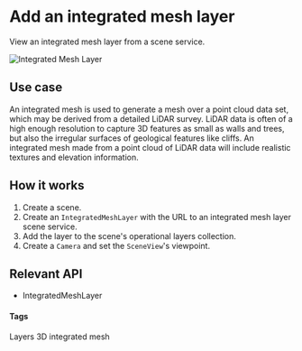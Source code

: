 # Add an integrated mesh layer

View an integrated mesh layer from a scene service.

![Integrated Mesh Layer](integrated-mesh-layer.png)

## Use case

An integrated mesh is used to generate a mesh over a point cloud data set, which may be derived from a detailed LiDAR survey. LiDAR data is often of a high enough resolution to capture 3D features as small as walls and trees, but also the irregular surfaces of geological features like cliffs. An integrated mesh made from a point cloud of LiDAR data will include realistic textures and elevation information.

## How it works

1. Create a scene.
2. Create an `IntegratedMeshLayer` with the URL to an integrated mesh layer 
scene service.
3. Add the layer to the scene's operational layers collection.
4. Create a `Camera` and set the `SceneView`'s viewpoint.

## Relevant API

- IntegratedMeshLayer

#### Tags
Layers
3D
integrated mesh
